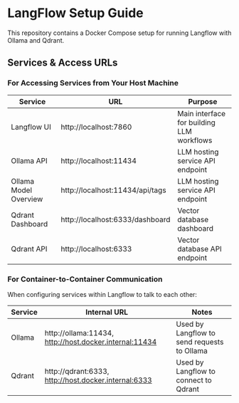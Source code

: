 # LangFlow Setup Guide

This repository contains a Docker Compose setup for running Langflow with Ollama and Qdrant.

## Services & Access URLs

### For Accessing Services from Your Host Machine

| Service               | URL                             | Purpose |
|-----------------------|---------------------------------|---------|
| Langflow UI           | http://localhost:7860           | Main interface for building LLM workflows |
| Ollama API            | http://localhost:11434          | LLM hosting service API endpoint |
| Ollama Model Overview | http://localhost:11434/api/tags | LLM hosting service API endpoint |
| Qdrant Dashboard      | http://localhost:6333/dashboard | Vector database dashboard |
| Qdrant API            | http://localhost:6333           | Vector database API endpoint |

### For Container-to-Container Communication

When configuring services within Langflow to talk to each other:

| Service | Internal URL                                           | Notes |
|---------|--------------------------------------------------------|-------|
| Ollama | http://ollama:11434, http://host.docker.internal:11434 | Used by Langflow to send requests to Ollama |
| Qdrant | http://qdrant:6333, http://host.docker.internal:6333   | Used by Langflow to connect to Qdrant |